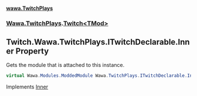 #### [wawa.TwitchPlays](index.md 'index')
### [Wawa.TwitchPlays](Wawa.TwitchPlays.md 'Wawa.TwitchPlays').[Twitch&lt;TMod&gt;](Twitch{TMod}.md 'Wawa.TwitchPlays.Twitch<TMod>')

## Twitch<TMod>.Wawa.TwitchPlays.ITwitchDeclarable.Inner Property

Gets the module that is attached to this instance.

```csharp
virtual Wawa.Modules.ModdedModule Wawa.TwitchPlays.ITwitchDeclarable.Inner { get; }
```

Implements [Inner](ITwitchDeclarable.Inner.md 'Wawa.TwitchPlays.ITwitchDeclarable.Inner')